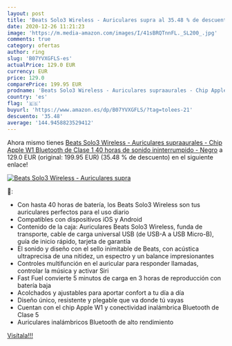 ```yaml
---
layout: post
title: 'Beats Solo3 Wireless - Auriculares supra al 35.48 % de descuento'
date: 2020-12-26 11:21:23
image: 'https://m.media-amazon.com/images/I/41sBRQTnnFL._SL200_.jpg'
comments: true
category: ofertas
author: ring
slug: 'B07YVXGFLS-es'
actualPrice: 129.0 EUR
currency: EUR
price: 129.0
comparePrice: 199.95 EUR
prodname: 'Beats Solo3 Wireless - Auriculares supraaurales - Chip Apple W1  Bluetooth de Clase 1  40 horas de sonido ininterrumpido - Negro'
country: 'es'
flag: '🇪🇸'
buyurl: 'https://www.amazon.es/dp/B07YVXGFLS/?tag=tolees-21'
descuento: '35.48'
average: '144.9458823529412'
---
```


Ahora mismo tienes [Beats Solo3 Wireless - Auriculares supraaurales - Chip Apple W1  Bluetooth de Clase 1  40 horas de sonido ininterrumpido - Negro](https://www.amazon.es/dp/B07YVXGFLS/?tag=tolees-21) a 129.0 EUR (original: 199.95 EUR) (35.48 %  de descuento) en el siguiente enlace!

[![Beats Solo3 Wireless - Auriculares supra](https://m.media-amazon.com/images/I/41sBRQTnnFL._SL200_.jpg)](https://www.amazon.es/dp/B07YVXGFLS/?tag=tolees-21)

🔎:

- Con hasta 40 horas de batería, los Beats Solo3 Wireless son tus auriculares perfectos para el uso diario
- Compatibles con dispositivos iOS y Android
- Contenido de la caja: Auriculares Beats Solo3 Wireless, funda de transporte, cable de carga universal USB (de USB-A a USB Micro-B), guía de inicio rápido, tarjeta de garantía
- El sonido y diseño con el sello inimitable de Beats, con acústica ultraprecisa de una nitidez, un espectro y un balance impresionantes
- Controles multifunción en el auricular para responder llamadas, controlar la música y activar Siri
- Fast Fuel convierte 5 minutos de carga en 3 horas de reproducción con batería baja
- Acolchados y ajustables para aportar confort a tu día a día
- Diseño único, resistente y plegable que va donde tú vayas
- Cuentan con el chip Apple W1 y conectividad inalámbrica Bluetooth de Clase 5
- Auriculares inalámbricos Bluetooth de alto rendimiento

[Visítala!!!](https://www.amazon.es/dp/B07YVXGFLS/?tag=tolees-21)
